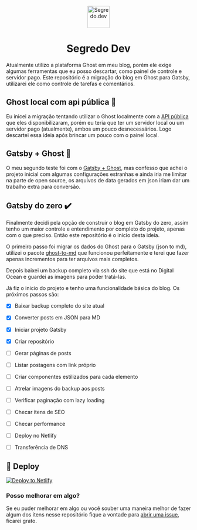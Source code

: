 <p align="center">
  <a href="https://segredo.dev/">
    <img alt="Segredo.dev" src="https://segredo.dev/content/images/2019/05/segredo-dev-favicon-1.png" width="60" />
  </a>
</p>
<h1 align="center">
  Segredo Dev
</h1>

Atualmente utilizo a plataforma Ghost em meu blog, porém ele exige algumas ferramentas que eu posso descartar, como painel de controle e servidor pago. Este repositório é a migração do blog em Ghost para Gatsby, utilizarei ele como controle de tarefas e comentários.

## Ghost local com api pública 🚫

Eu inicei a migração tentando utilizar o Ghost localmente com a [API pública](https://ghost.org/changelog/jamstack/) que eles disponibilizaram, porém eu teria que ter um servidor local ou um servidor pago (atualmente), ambos um pouco desnecessários. Logo descartei essa ideia após brincar um pouco com o painel local.

## Gatsby + Ghost 🚫

O meu segundo teste foi com o [Gatsby + Ghost](https://github.com/TryGhost/gatsby-source-ghost), mas confesso que achei o projeto inicial com algumas configurações estranhas e ainda iria me limitar na parte de open source, os arquivos de data gerados em json iriam dar um trabalho extra para conversão.

## Gatsby do zero ✔️

Finalmente decidi pela opção de construir o blog em Gatsby do zero, assim tenho um maior controle e entendimento por completo do projeto, apenas com o que preciso. Então este repositório é o inicio desta ideia.

O primeiro passo foi migrar os dados do Ghost para o Gatsby (json to md), utilizei o pacote [ghost-to-md](https://github.com/hswolff/ghost-to-md) que funcionou perfeitamente e terei que fazer apenas incrementos para ter arquivos mais completos.

Depois baixei um backup completo via ssh do site que está no Digital Ocean e guardei as imagens para poder tratá-las.

Já fiz o inicio do projeto e tenho uma funcionalidade básica do blog. Os próximos passos são:

- [x] Baixar backup completo do site atual
- [x] Converter posts em JSON para MD
- [x] Iniciar projeto Gatsby
- [x] Criar repositório
- [ ] Gerar páginas de posts
- [ ] Listar postagens com link próprio
- [ ] Criar componentes estilizados para cada elemento
- [ ] Atrelar imagens do backup aos posts
- [ ] Verificar paginação com lazy loading
- [ ] Checar itens de SEO
- [ ] Checar performance
- [ ] Deploy no Netlify
- [ ] Transferência de DNS


## 💫 Deploy
[![Deploy to Netlify](https://www.netlify.com/img/deploy/button.svg)](https://app.netlify.com/start/deploy?repository=https://github.com/iaurg/segredo.dev)

### Posso melhorar em algo?
Se eu puder melhorar em algo ou você souber uma maneira melhor de fazer algum dos itens nesse repositório fique a vontade para [abrir uma issue](https://github.com/iaurg/segredo.dev/issues/new), ficarei grato.